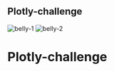 ## Plotly-challenge ##



![belly-1](https://user-images.githubusercontent.com/25973930/118078779-78dd0780-b37c-11eb-8234-fd9764640dea.PNG)
![belly-2](https://user-images.githubusercontent.com/25973930/118078785-7aa6cb00-b37c-11eb-8924-ee4bbfa2c195.PNG)
# Plotly-challenge
